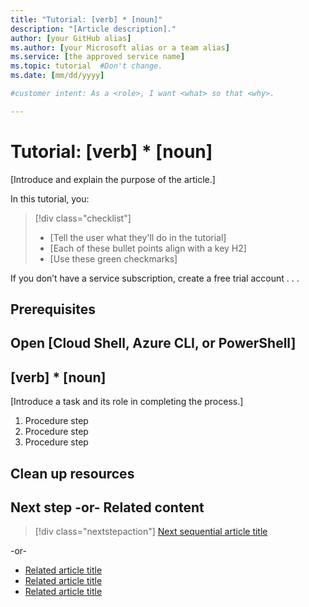 ```yaml
---
title: "Tutorial: [verb] * [noun]"
description: "[Article description]."
author: [your GitHub alias]
ms.author: [your Microsoft alias or a team alias]
ms.service: [the approved service name]
ms.topic: tutorial  #Don't change.
ms.date: [mm/dd/yyyy]

#customer intent: As a <role>, I want <what> so that <why>.

---
```


<!-- --------------------------------------

- Use this template with pattern instructions for:

Tutorial

- Before you sign off or merge:

Remove all comments except the customer intent.

- Feedback:

https://aka.ms/patterns-feedback

-->

# Tutorial: [verb] * [noun]

<!-- Required: Article headline - H1

Identify the product or service and the feature area
the tutorial covers.

-->

[Introduce and explain the purpose of the article.]

<!-- Required: Introductory paragraphs (no heading)

Write a brief introduction that can help the user 
decide whether the article is relevant for them and
to describe how reading the article might benefit
them.

-->

In this tutorial, you:

> [!div class="checklist"]
> * [Tell the user what they'll do in the tutorial]
> * [Each of these bullet points align with a key H2]
> * [Use these green checkmarks]

<!-- Required: Outline (no heading)

Before your first H2, use the green checkmark format
for a bulleted list that outlines what you'll cover 
in the tutorial.

-->

If you don’t have a service subscription, create a free
trial account . . .

<!-- Required: Free account links (no heading)

Because quickstarts are intended to help new customers
evaluate a product or service, include a link to a 
free trial before the first H2.

-->

## Prerequisites

<!-- Optional: Prerequisites - H2

If included, "Prerequisites" must be the first H2 in the article.

List any items that are needed for the integration,
such as permissions or software.

If you need to sign in to a portal to do the quickstart, 
provide instructions and a link.

-->

## Open [Cloud Shell, Azure CLI, or PowerShell]

<!-- Optional: Open a demo environment - H2

If you want to refer to using Cloud Shell, the
Azure CLI, or Azure PowerShell, include the instructions as a first step,
after the "Prerequisites" section if prerequisites are included.

Include information about Cloud Shell only if all commands can 
run in Cloud Shell.

Use an include file if one is available.

--->

## [verb] * [noun]

[Introduce a task and its role in completing the process.]

<!-- Required: Tasks to complete in the process - H2

In one or more numbered H2 sections, describe tasks that 
the user completes in the process the tutorial describes.

-->

1. Procedure step
1. Procedure step
1. Procedure step

<!-- Required: Steps to complete the tasks - H2

Use ordered lists to describe how to complete tasks in 
the process. Be consistent when you describe how to
use a method or tool to complete the task.

Code requires specific formatting. Here are a few useful 
examples of commonly used code blocks. Make sure to 
use the interactive functionality when possible.

For the CLI-based or PowerShell-based procedures,
don't use bullets or numbering.

Here is an example of a code block for Java:

```java
cluster = Cluster.build(new File("src/site.yaml")).create();
...
client = cluster.connect();
```

Here's a code block for the Azure CLI:

```azurecli-interactive 
az vm create --resource-group myResourceGroup --name myVM 
--image win2016datacenter --admin-username azureuser 
--admin-password myPassword12
```

This is a code block for Azure PowerShell:

```azurepowershell-interactive
New-AzureRmContainerGroup -ResourceGroupName 
myResourceGroup -Name mycontainer 
-Image mcr.microsoft.com/windows/servercore/iis:nanoserver 
-OsType Windows -IpAddressType Public
```
-->

## Clean up resources

<!-- Optional: Steps to clean up resources - H2

Provide steps the user takes to clean up resources that
were created to complete the article.

-->

## Next step -or- Related content

> [!div class="nextstepaction"]
> [Next sequential article title](link.md)

-or-

* [Related article title](link.md)
* [Related article title](link.md)
* [Related article title](link.md)

<!-- Optional: Next step or Related content - H2

Consider adding one of these H2 sections (not both):

A "Next step" section that uses 1 link in a blue box 
to point to a next, consecutive article in a sequence.

-or- 

A "Related content" section that lists links to 
1 to 3 articles the user might find helpful.

-->

<!--

Remove all comments except the customer intent
before you sign off or merge to the main branch.

-->